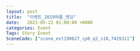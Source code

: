 ```yaml
---
layout: post
title:  "이벤트_2019여름_엔딩"
date:   2021-05-22 01:00:00 +0000
categories: Event
Tags: Story Event
SceneCode: ["scene_evt190627_cp0_q2_s10,7429311"]
---
```

